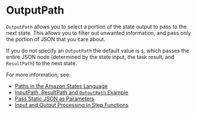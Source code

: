 # OutputPath<a name="input-output-outputpath"></a>

`OutputPath` allows you to select a portion of the state output to pass to the next state\. This allows you to filter out unwanted information, and pass only the portion of JSON that you care about\.

If you do not specify an `OutputPath` the default value is `$`, which passes the entire JSON node \(determined by the state input, the task result, and `ResultPath`\) to the next state\.

For more information, see:
+ [Paths in the Amazon States Language](amazon-states-language-input-output-processing.md#amazon-states-language-paths)
+ [InputPath, ResultPath and `OutputPath` Example](input-output-example.md)
+ [Pass Static JSON as Parameters](connectors-parameters.md#connectors-parameters-json)
+ [Input and Output Processing in Step Functions](concepts-input-output-filtering.md)